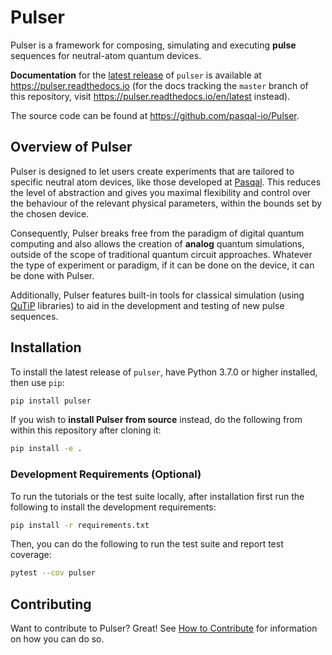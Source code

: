 # Pulser

Pulser is a framework for composing, simulating and executing **pulse** sequences for neutral-atom quantum devices.

**Documentation** for the [latest release](https://pypi.org/project/pulser/) of `pulser` is available at https://pulser.readthedocs.io (for the docs tracking the `master` branch of this repository, visit https://pulser.readthedocs.io/en/latest instead).

The source code can be found at https://github.com/pasqal-io/Pulser.

## Overview of Pulser

Pulser is designed to let users create experiments that are tailored to specific neutral atom devices,
like those developed at [Pasqal][pasqal].
This reduces the level of abstraction and gives you maximal flexibility and control over the behaviour of the relevant physical parameters, within the bounds set by the chosen device.

Consequently, Pulser breaks free from the paradigm of digital quantum computing
and also allows the creation of **analog** quantum simulations, outside of the
scope of traditional quantum circuit approaches. Whatever the type of experiment
or paradigm, if it can be done on the device, it can be done with Pulser.

Additionally, Pulser features built-in tools for classical simulation (using [QuTiP][qutip] libraries) to aid in the development and testing of new pulse sequences.

## Installation

To install the latest release of ``pulser``, have Python 3.7.0 or higher installed, then use ``pip``:

```bash
pip install pulser
```

If you wish to **install Pulser from source** instead, do the following from within this repository after cloning it:

```bash
pip install -e .
```

### Development Requirements (Optional)

To run the tutorials or the test suite locally, after installation first run the following to install the development requirements:

```bash
pip install -r requirements.txt
```

Then, you can do the following to run the test suite and report test coverage:

```bash
pytest --cov pulser
```
## Contributing

Want to contribute to Pulser? Great! See [How to Contribute][contributing] for information on how you can do so.

[pasqal]: https://pasqal.io/
[qutip]: http://qutip.org/
[contributing]: https://github.com/pasqal-io/Pulser/blob/master/CONTRIBUTING.md
